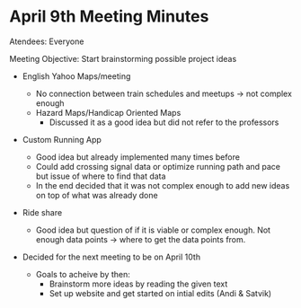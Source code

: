 # April 9th Meeting Minutes

Atendees: Everyone

Meeting Objective: Start brainstorming possible project ideas

- English Yahoo Maps/meeting
    - No connection between train schedules and meetups -> not complex enough
    - Hazard Maps/Handicap Oriented Maps
        - Discussed it as a good idea but did not refer to the professors
 - Custom Running App
   - Good idea but already implemented many times before
    - Could add crossing signal data or optimize running path and pace but issue of where to find that data
     - In the end decided that it was not complex enough to add new ideas on top of what was already done
- Ride share
  - Good idea but question of if it is viable or complex enough. Not enough data points -> where to get the data points from.
 
- Decided for the next meeting to be on April 10th
    - Goals to acheive by then:
        - Brainstorm more ideas by reading the given text
        - Set up website and get started on intial edits (Andi & Satvik)  

